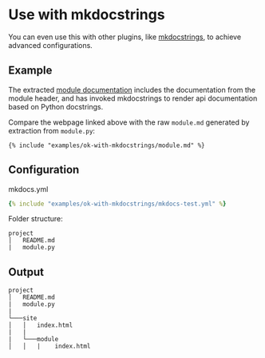 # Use with mkdocstrings

You can even use this with other plugins, like [mkdocstrings](https://pypi.org/project/mkdocstrings/), to achieve advanced configurations.

## Example


The extracted [module documentation](module.md) includes the documentation from the module header, and has invoked mkdocstrings to render api documentation based on Python docstrings.

Compare the webpage linked above with the raw `module.md` generated
by extraction from `module.py`:

```
{% include "examples/ok-with-mkdocstrings/module.md" %}
```

## Configuration

mkdocs.yml

```yaml
{% include "examples/ok-with-mkdocstrings/mkdocs-test.yml" %}
```

Folder structure:

```
project
│   README.md
|   module.py
```

## Output

```
project
│   README.md
|   module.py
|
└───site
│   │   index.html
|   |   
|   └───module
│   │   |    index.html
```
